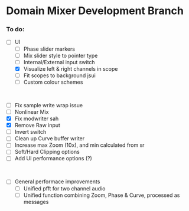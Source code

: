 # Domain Mixer Development Branch

### To do:

- [ ] UI
  - [ ] Phase slider markers
  - [ ] Mix slider style to pointer type 
  - [ ] Internal/External input switch
  - [x] Visualize left & right channels in scope 
  - [ ] Fit scopes to background jsui
  - [ ] Custom colour schemes
  
<br>

- [ ] Fix sample write wrap issue
- [ ] Nonlinear Mix 
- [x] Fix modwriter sah 
- [x] Remove Raw input
- [ ] Invert switch
- [ ] Clean up Curve buffer writer
- [ ] Increase max Zoom (10x), and min calculated from sr
- [ ] Soft/Hard Clipping options
- [ ] Add UI performance options (?)

<br>

- [ ] General performace improvements
  - [ ] Unified pfft for two channel audio
  - [ ] Unified function combining Zoom, Phase & Curve, processed as messages
